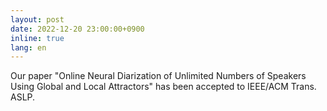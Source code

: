 ```yaml
---
layout: post
date: 2022-12-20 23:00:00+0900
inline: true
lang: en
---
```


Our paper "Online Neural Diarization of Unlimited Numbers of Speakers Using Global and Local Attractors" has been accepted to IEEE/ACM Trans. ASLP.

